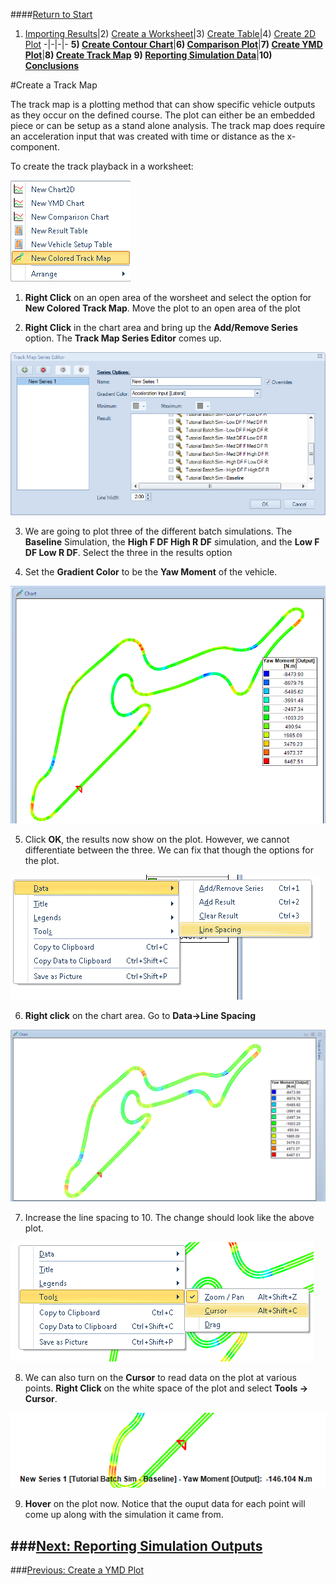 ####[Return to Start](1_Tutorial_3.md)

1) [Importing Results](2_Importing_Results.md)|2) [Create a Worksheet](3_Create_Worksheet.md)|3) [Create Table](4_CreateTable.md)|4) [Create 2D Plot](5_2DChart.md)
-|-|-|-
__5) [Create Contour Chart](6_ContourChart.md)__|__6) [Comparison Plot](7_CompPlot.md)__|__7) [Create YMD Plot](8_YMDPlot.md)__|__8) [Create Track Map](9_TrackMap.md)__
__9) [Reporting Simulation Data](10_SimReport.md)__|__10) [Conclusions](11_Conclusion.md)__

#Create a Track Map

The track map is a plotting method that can show specific vehicle outputs as they occur on the defined course. The plot can either be an embedded piece or can be setup as a stand alone analysis. The track map does require an acceleration input that was created with time or distance as the x-component.

To create the track playback in a worksheet:

![New Map](../img/new_track_map.png)

1) __Right Click__ on an open area of the worsheet and select the option for __New Colored Track Map__. Move the plot to an open area of the plot

2) __Right Click__ in the chart area and bring up the __Add/Remove Series__ option. The __Track Map Series Editor__ comes up.

![track editor](../img/track_editor.png)

3) We are going to plot three of the different batch simulations. The __Baseline__ Simulation, the __High F DF High R DF__ simulation, and the __Low F DF Low R DF__. Select the three in the results option

4) Set the __Gradient Color__ to be the __Yaw Moment__ of the vehicle.

![Track Result](../img/track_result.png)

5) Click __OK__, the results now show on the plot. However, we cannot differentiate between the three. We can fix that though the options for the plot.

![Line Space](../img/line_space.png)

6) __Right click__ on the chart area. Go to __Data->Line Spacing__

![Map Space](../img/map_space.png)

7) Increase the line spacing to 10. The change should look like the above plot.

![Cursor](../img/cursor.png)

8) We can also turn on the __Cursor__ to read data on the plot at various points. __Right Click__ on the white space of the plot and select __Tools -> Cursor__.

![Cursor Output](../img/cursor_output.png)

9) __Hover__ on the plot now. Notice that the ouput data for each point will come up along with the simulation it came from.

###[Next: Reporting Simulation Outputs](10_SimReport.md)
---
###[Previous: Create a YMD Plot](8_YMDPlot.md)